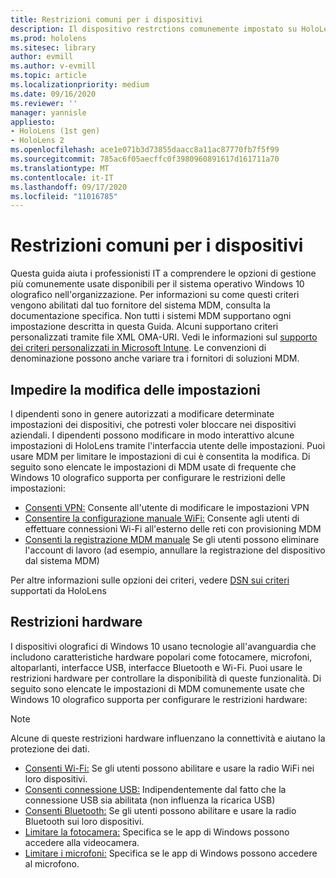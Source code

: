 ```yaml
---
title: Restrizioni comuni per i dispositivi
description: Il dispositivo restrctions comunemente impostato su HoloLens.
ms.prod: hololens
ms.sitesec: library
author: evmill
ms.author: v-evmill
ms.topic: article
ms.localizationpriority: medium
ms.date: 09/16/2020
ms.reviewer: ''
manager: yannisle
appliesto:
- HoloLens (1st gen)
- HoloLens 2
ms.openlocfilehash: ace1e071b3d73855daacc8a11ac87770fb7f5f99
ms.sourcegitcommit: 785ac6f05aecffc0f3980960891617d161711a70
ms.translationtype: MT
ms.contentlocale: it-IT
ms.lasthandoff: 09/17/2020
ms.locfileid: "11016785"
---
```

# Restrizioni comuni per i dispositivi 

Questa guida aiuta i professionisti IT a comprendere le opzioni di gestione più comunemente usate disponibili per il sistema operativo Windows 10 olografico nell'organizzazione. Per informazioni su come questi criteri vengono abilitati dal tuo fornitore del sistema MDM, consulta la documentazione specifica. Non tutti i sistemi MDM supportano ogni impostazione descritta in questa Guida. Alcuni supportano criteri personalizzati tramite file XML OMA-URI. Vedi le informazioni sul [supporto dei criteri personalizzati in Microsoft Intune](https://docs.microsoft.com/mem/intune/configuration/custom-settings-windows-10). Le convenzioni di denominazione possono anche variare tra i fornitori di soluzioni MDM.

## Impedire la modifica delle impostazioni
I dipendenti sono in genere autorizzati a modificare determinate impostazioni dei dispositivi, che potresti voler bloccare nei dispositivi aziendali. I dipendenti possono modificare in modo interattivo alcune impostazioni di HoloLens tramite l'interfaccia utente delle impostazioni. Puoi usare MDM per limitare le impostazioni di cui è consentita la modifica. Di seguito sono elencate le impostazioni di MDM usate di frequente che Windows 10 olografico supporta per configurare le restrizioni delle impostazioni:
-   [Consenti VPN:](https://docs.microsoft.com/windows/client-management/mdm/policy-csp-settings#settings-allowvpn) Consente all'utente di modificare le impostazioni VPN
-   [Consentire la configurazione manuale WiFi:](https://docs.microsoft.com/windows/client-management/mdm/policy-csp-wifi#wifi-allowmanualwificonfiguration) Consente agli utenti di effettuare connessioni Wi-Fi all'esterno delle reti con provisioning MDM
-   [Consenti la registrazione MDM manuale](https://docs.microsoft.com/windows/client-management/mdm/policy-csp-experience#experience-allowmanualmdmunenrollment) Se gli utenti possono eliminare l'account di lavoro (ad esempio, annullare la registrazione del dispositivo dal sistema MDM)

Per altre informazioni sulle opzioni dei criteri, vedere [DSN sui criteri](https://docs.microsoft.com/windows/client-management/mdm/policy-csps-supported-by-hololens2) supportati da HoloLens

## Restrizioni hardware
I dispositivi olografici di Windows 10 usano tecnologie all'avanguardia che includono caratteristiche hardware popolari come fotocamere, microfoni, altoparlanti, interfacce USB, interfacce Bluetooth e Wi-Fi. Puoi usare le restrizioni hardware per controllare la disponibilità di queste funzionalità.
Di seguito sono elencate le impostazioni di MDM comunemente usate che Windows 10 olografico supporta per configurare le restrizioni hardware:

> [!NOTE]
> Alcune di queste restrizioni hardware influenzano la connettività e aiutano la protezione dei dati.

-   [Consenti Wi-Fi:](https://docs.microsoft.com/windows/client-management/mdm/policy-csp-wifi#wifi-allowwifi) Se gli utenti possono abilitare e usare la radio WiFi nei loro dispositivi.
-   [Consenti connessione USB:](https://docs.microsoft.com/windows/client-management/mdm/policy-csp-connectivity#connectivity-allowusbconnection) Indipendentemente dal fatto che la connessione USB sia abilitata (non influenza la ricarica USB)
-   [Consenti Bluetooth:](https://docs.microsoft.com/windows/client-management/mdm/policy-csp-connectivity#connectivity-allowbluetooth) Se gli utenti possono abilitare e usare la radio Bluetooth sui loro dispositivi.
-   [Limitare la fotocamera:](https://docs.microsoft.com/windows/client-management/mdm/policy-csp-privacy#privacy-letappsaccesscamera) Specifica se le app di Windows possono accedere alla videocamera.
-   [Limitare i microfoni:](https://docs.microsoft.com/windows/client-management/mdm/policy-csp-privacy#privacy-letappsaccessmicrophone) Specifica se le app di Windows possono accedere al microfono.
